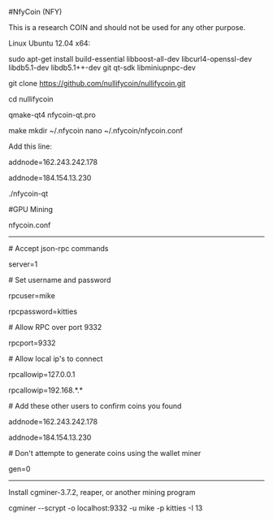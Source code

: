 #NfyCoin (NFY)

This is a research COIN and should not be used for any other purpose.

Linux Ubuntu 12.04 x64:

sudo apt-get install build-essential libboost-all-dev libcurl4-openssl-dev libdb5.1-dev libdb5.1++-dev git qt-sdk libminiupnpc-dev

git clone https://github.com/nullifycoin/nullifycoin.git

cd nullifycoin

qmake-qt4 nfycoin-qt.pro

make
mkdir ~/.nfycoin
nano ~/.nfycoin/nfycoin.conf

Add this line:

addnode=162.243.242.178

addnode=184.154.13.230

./nfycoin-qt

#GPU Mining

nfycoin.conf

-----------------

\# Accept json-rpc commands

server=1

\# Set username and password

rpcuser=mike

rpcpassword=kitties

\# Allow RPC over port 9332

rpcport=9332

\# Allow local ip's to connect

rpcallowip=127.0.0.1

rpcallowip=192.168.\*.\*

\# Add these other users to confirm coins you found

addnode=162.243.242.178

addnode=184.154.13.230

\# Don't attempte to generate coins using the wallet miner

gen=0

-----------------

Install cgminer-3.7.2, reaper, or another mining program

cgminer --scrypt -o localhost:9332 -u mike -p kitties -I 13



